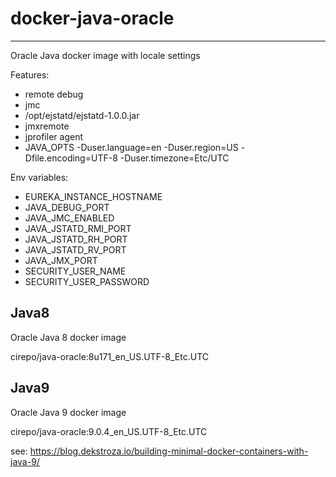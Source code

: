 # docker-java-oracle
-----

Oracle Java docker image with locale settings

Features:

- remote debug
- jmc
- /opt/ejstatd/ejstatd-1.0.0.jar
- jmxremote
- jprofiler agent
- JAVA_OPTS -Duser.language=en -Duser.region=US -Dfile.encoding=UTF-8 -Duser.timezone=Etc/UTC

Env variables:

- EUREKA_INSTANCE_HOSTNAME
- JAVA_DEBUG_PORT
- JAVA_JMC_ENABLED
- JAVA_JSTATD_RMI_PORT
- JAVA_JSTATD_RH_PORT
- JAVA_JSTATD_RV_PORT
- JAVA_JMX_PORT
- SECURITY_USER_NAME
- SECURITY_USER_PASSWORD

## Java8
Oracle Java 8 docker image

cirepo/java-oracle:8u171_en_US.UTF-8_Etc.UTC


## Java9
Oracle Java 9 docker image

cirepo/java-oracle:9.0.4_en_US.UTF-8_Etc.UTC

see: https://blog.dekstroza.io/building-minimal-docker-containers-with-java-9/
